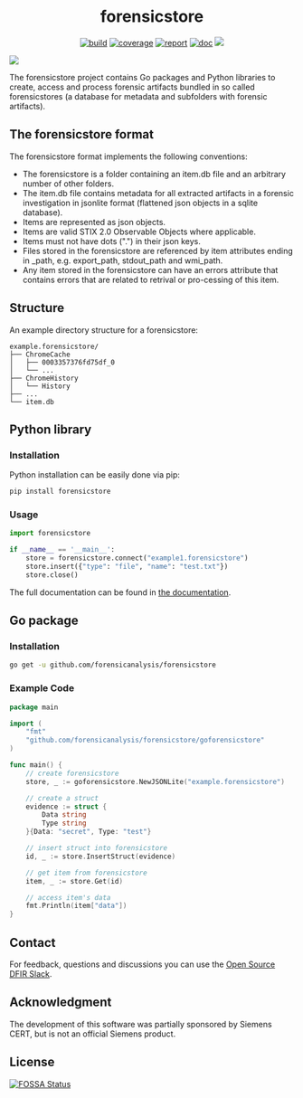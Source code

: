 <h1 align="center">forensicstore</h1>

<p  align="center">
 <a href="https://github.com/forensicanalysis/forensicstore/actions"><img src="https://github.com/forensicanalysis/forensicstore/workflows/CI/badge.svg" alt="build" /></a>
 <a href="https://codecov.io/gh/forensicanalysis/forensicstore"><img src="https://codecov.io/gh/forensicanalysis/forensicstore/branch/master/graph/badge.svg" alt="coverage" /></a>
 <a href="https://goreportcard.com/report/github.com/forensicanalysis/forensicstore"><img src="https://goreportcard.com/badge/github.com/forensicanalysis/forensicstore" alt="report" /></a>
 <a href="https://pkg.go.dev/github.com/forensicanalysis/forensicstore"><img src="https://img.shields.io/badge/go.dev-documentation-007d9c?logo=go&logoColor=white" alt="doc" /></a>
 <a href="https://app.fossa.io/projects/git%2Bgithub.com%2Fforensicanalysis%2Fforensicstore?ref=badge_shield" alt="FOSSA Status"><img src="https://app.fossa.io/api/projects/git%2Bgithub.com%2Fforensicanalysis%2Fforensicstore.svg?type=shield"/></a>
</p>


![](docs/forensicstore.png)


The forensicstore project contains Go packages and Python libraries to create,
access and process forensic artifacts bundled in so called forensicstores
(a database for metadata and subfolders with forensic artifacts).

## The forensicstore format
The forensicstore format implements the following conventions:

- The forensicstore is a folder containing an item.db file and an arbitrary number of other folders.
- The item.db file contains metadata for all extracted artifacts in a forensic investigation in jsonlite format (flattened json objects in a sqlite database).
- Items are represented as json objects.
- Items are valid STIX 2.0 Observable Objects where applicable.
- Items must not have dots (".") in their json keys.
- Files stored in the forensicstore are referenced by item attributes ending in _path, e.g. export_path, stdout_path and wmi_path.
- Any item stored in the forensicstore can have an errors attribute that contains errors that are related to retrival or pro-cessing of this item.
## Structure
An example directory structure for a forensicstore:

```
example.forensicstore/
├── ChromeCache
│   ├── 0003357376fd75df_0
│   └── ...
├── ChromeHistory
│   └── History
├── ...
└── item.db
```



## Python library

### Installation

Python installation can be easily done via pip:

```bash
pip install forensicstore
```

### Usage

```python
import forensicstore

if __name__ == '__main__':
    store = forensicstore.connect("example1.forensicstore")
    store.insert({"type": "file", "name": "test.txt"})
    store.close()
```

The full documentation can be found in [the documentation](https://forensicanalysis.github.io/forensicstore/pyforensicstore/docs/html/).

## Go package

### Installation


```bash
go get -u github.com/forensicanalysis/forensicstore
```


### Example Code



```go
package main

import (
	"fmt"
	"github.com/forensicanalysis/forensicstore/goforensicstore"
)

func main() {
	// create forensicstore
	store, _ := goforensicstore.NewJSONLite("example.forensicstore")

	// create a struct
	evidence := struct {
		Data string
		Type string
	}{Data: "secret", Type: "test"}

	// insert struct into forensicstore
	id, _ := store.InsertStruct(evidence)

	// get item from forensicstore
	item, _ := store.Get(id)

	// access item's data
	fmt.Println(item["data"])
}

```


## Contact

For feedback, questions and discussions you can use the [Open Source DFIR Slack](https://github.com/open-source-dfir/slack).

## Acknowledgment

The development of this software was partially sponsored by Siemens CERT, but
is not an official Siemens product.


## License
[![FOSSA Status](https://app.fossa.io/api/projects/git%2Bgithub.com%2Fforensicanalysis%2Fforensicstore.svg?type=large)](https://app.fossa.io/projects/git%2Bgithub.com%2Fforensicanalysis%2Fforensicstore?ref=badge_large)

